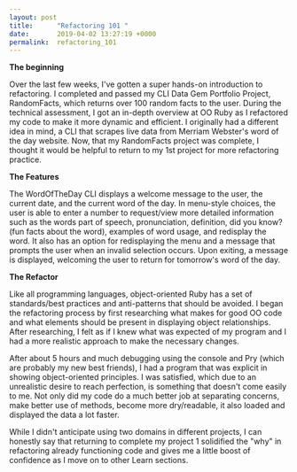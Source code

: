 ```yaml
---
layout: post
title:      "Refactoring 101 "
date:       2019-04-02 13:27:19 +0000
permalink:  refactoring_101
---
```


**The beginning**

Over the last few weeks, I've gotten a super hands-on introduction to refactoring. I completed and passed my CLI Data Gem Portfolio Project, RandomFacts, which returns over 100 random facts to the user. During the technical assessment, I got an in-depth overview at OO Ruby as I refactored my code to make it more dynamic and efficient. I originally had a different idea in mind, a CLI that scrapes live data from Merriam Webster's word of the day website. Now, that my RandomFacts project was complete, I thought it would be helpful to return to my 1st project for more refactoring practice.

**The Features**

The WordOfTheDay CLI displays a welcome message to the user, the current date, and the current word of the day. In menu-style choices, the user is able to enter a number to request/view more detailed information such as the words part of speech, pronunciation, definition, did you know? (fun facts about the word), examples of word usage, and redisplay the word. It also has an option for redisplaying the menu and a message that prompts the user when an invalid selection occurs. Upon exiting, a message is displayed, welcoming the user to return for tomorrow's word of the day. 

**The Refactor**

Like all programming languages, object-oriented Ruby has a set of standards/best practices and anti-patterns that should be avoided. I began the refactoring process by first researching what makes for good OO code and what elements should be present in displaying object relationships.  After researching, I felt as if I knew what was expected of my program and I had a more realistic approach to make the necessary changes. 

After about 5 hours and much debugging using the console and Pry (which are probably my new best friends), I had a program that was explicit in showing object-oriented principles. I was satisfied, which due to an unrealistic desire to reach perfection, is something that doesn't come easily to me.  Not only did my code do a much better job at separating concerns, make better use of methods, become more dry/readable, it also loaded and displayed the data a lot faster.

While I didn't anticipate using two domains in different projects, I can honestly say that returning to complete my project 1 solidified the "why" in refactoring already functioning code and gives me a little boost of confidence as I move on to other Learn sections. 




 

